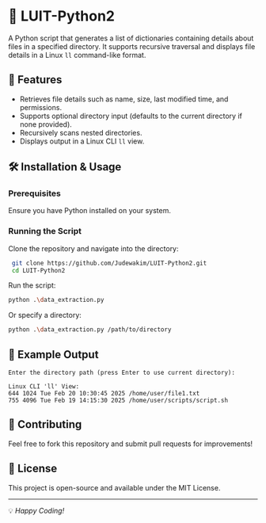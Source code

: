 # 📂 LUIT-Python2

A Python script that generates a list of dictionaries containing details about files in a specified directory. It supports recursive traversal and displays file details in a Linux `ll` command-like format.

## 🚀 Features
- Retrieves file details such as name, size, last modified time, and permissions.
- Supports optional directory input (defaults to the current directory if none provided).
- Recursively scans nested directories.
- Displays output in a Linux CLI `ll` view.

## 🛠️ Installation & Usage
### Prerequisites
Ensure you have Python installed on your system.

### Running the Script
Clone the repository and navigate into the directory:
```bash
 git clone https://github.com/Judewakim/LUIT-Python2.git
 cd LUIT-Python2
```
Run the script:
```bash
python .\data_extraction.py
```
Or specify a directory:
```bash
python .\data_extraction.py /path/to/directory
```

## 📜 Example Output
```
Enter the directory path (press Enter to use current directory):

Linux CLI 'll' View:
644 1024 Tue Feb 20 10:30:45 2025 /home/user/file1.txt
755 4096 Tue Feb 19 14:15:30 2025 /home/user/scripts/script.sh
```

## 📌 Contributing
Feel free to fork this repository and submit pull requests for improvements!

## 📜 License
This project is open-source and available under the MIT License.

---
💡 *Happy Coding!*

